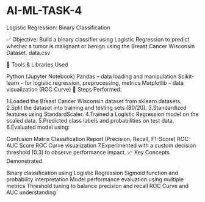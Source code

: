 # AI-ML-TASK-4
Logistic Regression: Binary Classification

✅ Objective: Build a binary classifier using Logistic Regression to predict whether a tumor is malignant or benign using the Breast Cancer Wisconsin Dataset. data.csv

🧰 Tools & Libraries Used

Python (Jupyter Notebook)
Pandas – data loading and manipulation
Scikit-learn – for logistic regression, preprocessing, metrics
Matplotlib – data visualization (ROC Curve)
📌 Steps Performed:

1.Loaded the Breast Cancer Wisconsin dataset from sklearn.datasets. 2.Split the dataset into training and testing sets (80/20). 3.Standardized features using StandardScaler. 4.Trained a Logistic Regression model on the scaled data. 5.Predicted class labels and probabilities on test data. 6.Evaluated model using:

Confusion Matrix
Classification Report (Precision, Recall, F1-Score)
ROC-AUC Score
ROC Curve visualization 7.Experimented with a custom decision threshold (0.3) to observe performance impact.
📈 Key Concepts Demonstrated

Binary classification using Logistic Regression
Sigmoid function and probability interpretation
Model performance evaluation using multiple metrics
Threshold tuning to balance precision and recall
ROC Curve and AUC understanding
